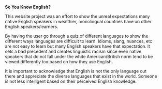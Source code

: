 <b>So You Know English?</b>

This website project was an effort to show the unreal expectations many native English speakers in wealthier, monolingual countries have on other English speakers/learners.

By having the user go through a quiz of different languages to show the different ways languages are difficult to learn. Idioms, slang, nuances, etc are not easy to learn but many English speakers have that expectation. It sets a bad precedent and creates linguistic racism since even native speakers that do not fall under the white American/British norm tend to be viewed differently too based on how they use English.

It is important to acknowledge that English is not the only language out there and appreciate the diverse languages that exist in the world. Someone is not less intelligent based on their perceived English knowledge.
